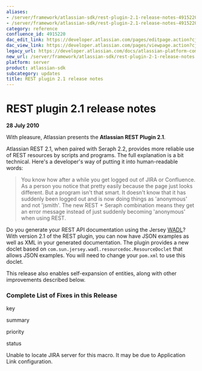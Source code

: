 ```yaml
---
aliases:
- /server/framework/atlassian-sdk/rest-plugin-2.1-release-notes-4915220.html
- /server/framework/atlassian-sdk/rest-plugin-2.1-release-notes-4915220.md
category: reference
confluence_id: 4915220
dac_edit_link: https://developer.atlassian.com/pages/editpage.action?cjm=wozere&pageId=4915220
dac_view_link: https://developer.atlassian.com/pages/viewpage.action?cjm=wozere&pageId=4915220
legacy_url: https://developer.atlassian.com/docs/atlassian-platform-common-components/rest-api-development/rest-plugin-release-notes/rest-plugin-2-1-release-notes
new_url: /server/framework/atlassian-sdk/rest-plugin-2-1-release-notes
platform: server
product: atlassian-sdk
subcategory: updates
title: REST plugin 2.1 release notes
---
```

# REST plugin 2.1 release notes

**28 July 2010**

With pleasure, Atlassian presents the **Atlassian REST Plugin 2.1**.

Atlassian REST 2.1, when paired with Seraph 2.2, provides more reliable use of REST resources by scripts and programs. The full explanation is a bit technical. Here's a developer's way of putting it into human-readable words:

> You know how after a while you get logged out of JIRA or Confluence. As a person you notice that pretty easily because the page just looks different. But a program isn't that smart. It doesn't know that it has suddenly been logged out and is now doing things as 'anonymous' and not 'jsmith'. The new REST + Seraph combination means they get an error message instead of just suddenly becoming 'anonymous' when using REST.

Do you generate your REST API documentation using the Jersey <a href="http://wikis.sun.com/display/Jersey/WADL" class="external-link">WADL</a>? With version 2.1 of the REST plugin, you can now have JSON examples as well as XML in your generated documentation. The plugin provides a new doclet based on `com.sun.jersey.wadl.resourcedoc.ResourceDoclet` that allows JSON examples. You will need to change your `pom.xml` to use this doclet.

This release also enables self-expansion of entities, along with other improvements described below.

### Complete List of Fixes in this Release

key

summary

priority

status

Unable to locate JIRA server for this macro. It may be due to Application Link configuration.






















































































































































































































































